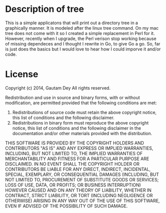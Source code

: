 # Description of tree
This is a simple applicatons that will print out a directory tree in a 
graphically manner. It is modeled after the linux tree command. On my mac tree
does not come with it so I created a simple replacement in Perl for it. However,
recently when I upgrade, the Perl verison stop working because of missing dependeces
and I thought I rewrite in Go, to give Go a go. So, far is just does the basics
but I would love to hear how I could imporve it and/or code.

# License 

Copyright (c) 2014, Gautam Dey
All rights reserved.

Redistribution and use in source and binary forms, with or without modification, are permitted provided that the following conditions are met:

   1. Redistributions of source code must retain the above copyright notice, this list of conditions and the following disclaimer.
   2. Redistributions in binary form must reproduce the above copyright notice, this list of conditions and the following disclaimer in the documentation and/or other materials provided with the distribution.

THIS SOFTWARE IS PROVIDED BY THE COPYRIGHT HOLDERS AND CONTRIBUTORS "AS IS" AND ANY EXPRESS OR IMPLIED WARRANTIES, INCLUDING, BUT NOT LIMITED TO, THE IMPLIED WARRANTIES OF MERCHANTABILITY AND FITNESS FOR A PARTICULAR PURPOSE ARE DISCLAIMED. IN NO EVENT SHALL THE COPYRIGHT HOLDER OR CONTRIBUTORS BE LIABLE FOR ANY DIRECT, INDIRECT, INCIDENTAL, SPECIAL, EXEMPLARY, OR CONSEQUENTIAL DAMAGES (INCLUDING, BUT NOT LIMITED TO, PROCUREMENT OF SUBSTITUTE GOODS OR SERVICES; LOSS OF USE, DATA, OR PROFITS; OR BUSINESS INTERRUPTION) HOWEVER CAUSED AND ON ANY THEORY OF LIABILITY, WHETHER IN CONTRACT, STRICT LIABILITY, OR TORT (INCLUDING NEGLIGENCE OR OTHERWISE) ARISING IN ANY WAY OUT OF THE USE OF THIS SOFTWARE, EVEN IF ADVISED OF THE POSSIBILITY OF SUCH DAMAGE.

